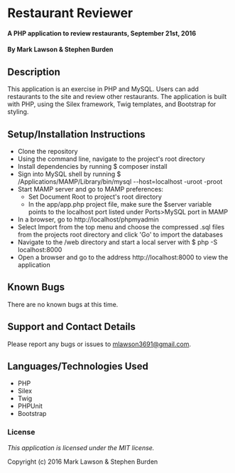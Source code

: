 # Restaurant Reviewer

#### A PHP application to review restaurants, September 21st, 2016

#### By Mark Lawson & Stephen Burden

## Description

This application is an exercise in PHP and MySQL. Users can add restaurants to the site and review other restaurants. The application is built with PHP, using the Silex framework, Twig templates, and Bootstrap for styling.

## Setup/Installation Instructions

* Clone the repository
* Using the command line, navigate to the project's root directory
* Install dependencies by running $ composer install
* Sign into MySQL shell by running $ /Applications/MAMP/Library/bin/mysql --host=localhost -uroot -proot
* Start MAMP server and go to MAMP preferences:
    * Set Document Root to project's root directory
    * In the app/app.php project file, make sure the $server variable points to the localhost port listed under Ports>MySQL port in MAMP
* In a browser, go to http://localhost/phpmyadmin
* Select Import from the top menu and choose the compressed .sql files from the projects root directory and click 'Go' to import the databases
* Navigate to the /web directory and start a local server with $ php -S localhost:8000
* Open a browser and go to the address http://localhost:8000 to view the application

## Known Bugs ##

There are no known bugs at this time.

## Support and Contact Details ##

Please report any bugs or issues to mlawson3691@gmail.com.

## Languages/Technologies Used ##

* PHP
* Silex
* Twig
* PHPUnit
* Bootstrap

### License ###

*This application is licensed under the MIT license.*

Copyright (c) 2016 Mark Lawson & Stephen Burden
